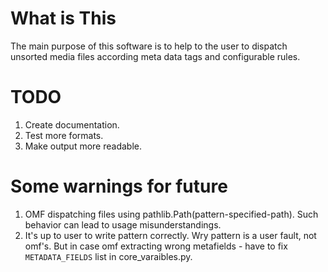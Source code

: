 What is This
============

The main purpose of this software is to help to the user to dispatch unsorted
media files according meta data tags and configurable rules.


TODO
============
1. Create documentation.
2. Test more formats.
3. Make output more readable.

Some warnings for future
============
1. OMF dispatching files using pathlib.Path(pattern-specified-path). Such behavior can lead to usage misunderstandings.
2. It's up to user to write pattern correctly. Wry pattern is a user fault, not omf's. But in case omf extracting wrong metafields - have to fix `METADATA_FIELDS` list in core_varaibles.py.